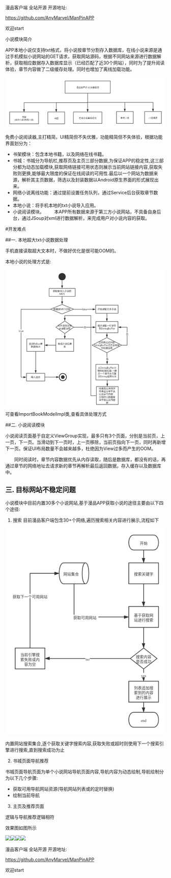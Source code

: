漫品客户端 全站开源 开源地址:

https://github.com/AnyMarvel/ManPinAPP

欢迎start

小说模块简介

APP本地小说仅支持txt格式，将小说按章节分割存入数据库，在线小说来源是通过手机模拟小说网站的GET请求，获取网站源码，根据不同网站来源进行数据解析，获取相应数据存入数据库显示（已经匹配了近30个网站），同时为了提升阅读体验，章节内容做了二级缓存处理。同时也增加了离线加载功能。

![](/manpin/assert/manpinxiaoshuo.png)

免费小说阅读器,主打精简，UI精简但不失优雅，功能精简但不失体验，根据功能界面划分为：

- 书架模块：包含本地书籍，以及网络在线书籍。
- 书城：书城分为导航栏,推荐页及主页三部分数据,为保证APP的稳定性,这三部分都为动态加载模块,获取网络链接可用状态则展示当前网站链接内容,获取失败则更换,能够最大限度的保证在线阅读的可用性.最后以一个网站为数据来源，解析其主页数据，筛选以及封装数据以Android原生界面的形式展现出来。
- 网络小说离线功能：通过提前设置任务队列，通过Service后台获取章节数据。
- 本地小说：将手机本地的txt小说导入应用。
- 小说阅读模块。
　　本APP所有数据来源于第三方小说网站，不具备自身后台，通过JSoup对xml进行数据解析，来完成用户对小说内容的获取。

#开发难点

##一. 本地超大txt小说数据处理

手机直接读取超大文本时，不做好优化是很可能OOM的。

本地小说的处理方式是:

![](/manpin/assert/xiaoshuoOOM.png)

可查看ImportBookModelImpl类,查看具体处理方式

##二. 小说阅读模块

小说阅读页面基于自定义ViewGroup实现，最多只有3个页面，分别是当前页，上一页，下一页。当滑动到下一页时，上一页移除，当前页指向下一页，同时再新增下一页。保证UI布局数量不会越来越多，杜绝因为View过多而产生的OOM。

　　同时阅读时，章节内容数据优先从内存读取，随后是数据库，都没有的话，再通过章节的网络地址去请求新的章节再解析最后返回数据，存入缓存以及数据库中。

## 三. 目标网站不稳定问题

小说模块中目前内置30多个小说网站,基于漫品APP获取小说的途径主要由以下四个途径:

1. 搜索
目前漫品客户端包含30+个网络,遍历搜索相关内容进行展示,流程如下

![](/manpin/assert/xiaoshuosousuo.png)

内置网站搜索集合,逐个获取关键字搜索内容,获取失败或超时则使用下一个搜索引擎进行搜索,直到搜索成功为止

2. 书城页面导航推荐

书城页面导航页面为单个小说网站导航页面内容,导航内容为动态绘制,导航绘制分为以下几个步骤:
- 获取可用导航网站资源(导航网站列表或的定时替换)
- 绘制当前导航

3. 主页及推荐页面

逻辑与导航推荐逻辑相符

效果图如图所示

![](https://github.com/AnyMarvel/ManPinAPP/blob/master/pictures/xiaoshuo_4.jpeg)![](https://github.com/AnyMarvel/ManPinAPP/blob/master/pictures/xiaoshuo_3.jpeg)![](https://github.com/AnyMarvel/ManPinAPP/blob/master/pictures/xiaoshuo_2.jpeg)![](https://github.com/AnyMarvel/ManPinAPP/blob/master/pictures/xiaoshuo_1.jpeg)


漫品客户端 全站开源 开源地址:

https://github.com/AnyMarvel/ManPinAPP

欢迎start
